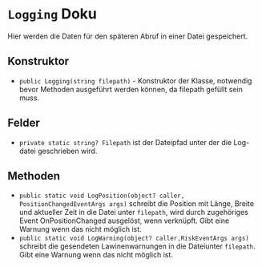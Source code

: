 # **`Logging` Doku**
Hier werden die Daten für den späteren Abruf in einer Datei gespeichert.
## Konstruktor
* `public Logging(string filepath)` - Konstruktor der Klasse, notwendig bevor Methoden ausgeführt werden können, da filepath gefüllt sein muss.
## Felder
* `private static string? Filepath` ist der Dateipfad unter der die Log-datei geschrieben wird.
## Methoden
* `public static void LogPosition(object? caller, PositionChangedEventArgs args)` schreibt die Position mit Länge, Breite und aktueller Zeit in die Datei unter `filepath`, wird durch zugehöriges Event OnPositionChanged ausgelöst, wenn verknüpft. Gibt eine Warnung wenn das nicht möglich ist.  
* `public static void LogWarning(object? caller,RiskEventArgs args)` schreibt die gesendeten Lawinenwarnungen in die Dateiunter `filepath`. Gibt eine Warnung wenn das nicht möglich ist.
